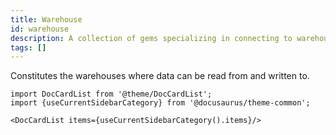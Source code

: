 ```yaml
---
title: Warehouse
id: warehouse
description: A collection of gems specializing in connecting to warehouse-style data sources
tags: []
---
```


Constitutes the warehouses where data can be read from and written to.

```mdx-code-block
import DocCardList from '@theme/DocCardList';
import {useCurrentSidebarCategory} from '@docusaurus/theme-common';

<DocCardList items={useCurrentSidebarCategory().items}/>
```
